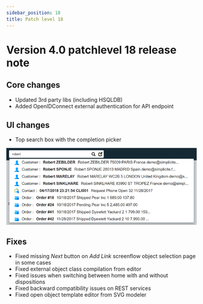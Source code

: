 ```yaml
---
sidebar_position: 18
title: Patch level 18
---
```


Version 4.0 patchlevel 18 release note
======================================

Core changes
------------

- Updated 3rd party libs (including HSQLDB)
- Added OpenIDConnect external authentication for API endpoint

UI changes
----------

- Top search box with the completion picker

![](img/releasenote-patchlevel-18/indexpick.png)

Fixes
-----

- Fixed missing _Next_ button on _Add Link_ screenflow object selection page in some cases
- Fixed external object class compilation from editor
- Fixed issues when switching between home with and without dispositions
- Fixed backward compatibility issues on REST services
- Fixed open object template editor from SVG modeler
